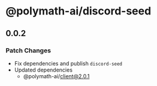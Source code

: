 # @polymath-ai/discord-seed

## 0.0.2

### Patch Changes

- Fix dependencies and publish `discord-seed`
- Updated dependencies
  - @polymath-ai/client@2.0.1
